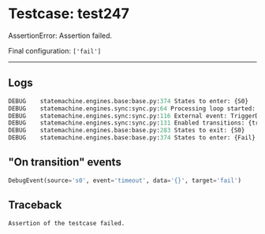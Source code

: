 # Testcase: test247

AssertionError: Assertion failed.

Final configuration: `['fail']`

---

## Logs
```py
DEBUG    statemachine.engines.base:base.py:374 States to enter: {S0}
DEBUG    statemachine.engines.sync:sync.py:64 Processing loop started: s0
DEBUG    statemachine.engines.sync:sync.py:116 External event: TriggerData(machine=<weakproxy at 0x7f56c65b25c0; to 'statemachine.io.test247' at 0x7f56c7d3f4d0>, event=Event('timeout', delay=2000.0, internal=False), send_id='b45a301c72df4a8381015f8bc444433b', _target=None, execution_time=1733943927.6616886, model=Model(state=s0), args=(), kwargs={})
DEBUG    statemachine.engines.sync:sync.py:131 Enabled transitions: {transition timeout from S0 to Fail}
DEBUG    statemachine.engines.base:base.py:283 States to exit: {S0}
DEBUG    statemachine.engines.base:base.py:374 States to enter: {Fail}

```

## "On transition" events
```py
DebugEvent(source='s0', event='timeout', data='{}', target='fail')
```

## Traceback
```py
Assertion of the testcase failed.
```
